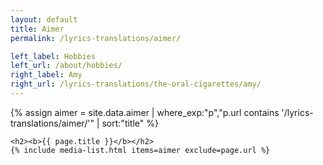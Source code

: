 ```yaml
---
layout: default
title: Aimer
permalink: /lyrics-translations/aimer/

left_label: Hobbies
left_url: /about/hobbies/
right_label: Amy
right_url: /lyrics-translations/the-oral-cigarettes/amy/
---
```


<!-- !PAGE CONTENT! -->
<div id="page-lyrics-translations-aimer" class="w3-main">
  <section id="overview" class="w3-container">
    {% assign aimer = site.data.aimer
      | where_exp:"p","p.url contains '/lyrics-translations/aimer/'"
      | sort:"title" %}

    <h2><b>{{ page.title }}</b></h2>
    {% include media-list.html items=aimer exclude=page.url %}
  </section>
</div>